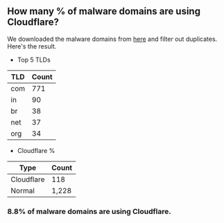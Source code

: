 ## How many % of malware domains are using Cloudflare?


We downloaded the malware domains from [here](https://urlhaus.abuse.ch) and filter out duplicates.
Here's the result.


[//]: # (start replacement)


- Top 5 TLDs

| TLD | Count |
| --- | --- |
| com | 771 |
| in | 90 |
| br | 38 |
| net | 37 |
| org | 34 |


- Cloudflare %

| Type | Count |
| --- | --- |
| Cloudflare | 118 |
| Normal | 1,228 |


### 8.8% of malware domains are using Cloudflare.